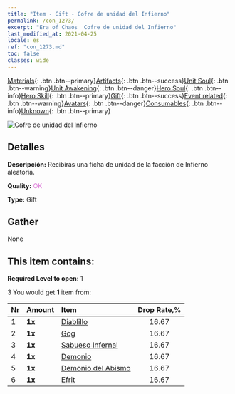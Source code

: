 ```yaml
---
title: "Item - Gift - Cofre de unidad del Infierno"
permalink: /con_1273/
excerpt: "Era of Chaos  Cofre de unidad del Infierno"
last_modified_at: 2021-04-25
locale: es
ref: "con_1273.md"
toc: false
classes: wide
---
```

 [Materials](/ItemsES/){: .btn .btn--primary}[Artifacts](/ItemsES/Artifacts/){: .btn .btn--success}[Unit Soul](/ItemsES/UnitSoul/){: .btn .btn--warning}[Unit Awakening](/ItemsES/UnitAwakening/){: .btn .btn--danger}[Hero Soul](/ItemsES/HeroSoul/){: .btn .btn--info}[Hero Skill](/ItemsES/HeroSkill/){: .btn .btn--primary}[Gift](/ItemsES/Gift/){: .btn .btn--success}[Event related](/ItemsES/Events/){: .btn .btn--warning}[Avatars](/ItemsES/Avatars/){: .btn .btn--danger}[Consumables](/ItemsES/Consumables/){: .btn .btn--info}[Unknown](/ItemsES/Unknown/){: .btn .btn--primary}

 ![Cofre de unidad del Infierno](/images/t/i_904005.png)

## Detalles
 **Descripción:** Recibirás una ficha de unidad de la facción de Infierno aleatoria.

 **Quality:** <span style="color: #DA70D6">OK</span>

 **Type:** Gift

## Gather

  None

## This item contains:

 **Required Level to open:** 1

 3 You would get **1** item  from:

  | Nr | Amount |     Item    | Drop Rate,% |
  |:---|:-------|:------------|:---------:|
  | 1 |  **1x** | [Diablillo](/ItemsES/unt_226/) | 16.67 | 
  | 2 |  **1x** | [Gog](/ItemsES/unt_227/) | 16.67 | 
  | 3 |  **1x** | [Sabueso Infernal](/ItemsES/unt_228/) | 16.67 | 
  | 4 |  **1x** | [Demonio](/ItemsES/unt_229/) | 16.67 | 
  | 5 |  **1x** | [Demonio del Abismo](/ItemsES/unt_230/) | 16.67 | 
  | 6 |  **1x** | [Efrit](/ItemsES/unt_231/) | 16.67 | 

